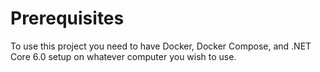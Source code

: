 
# Prerequisites

To use this project you need to have Docker, Docker Compose, and .NET Core 6.0 setup on whatever computer you wish to use.